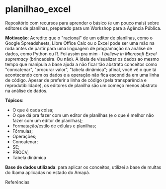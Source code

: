 # planilhao_excel
Repositório com recursos para aprender o básico (e um pouco mais) sobre editores de planilhas, preparado para um Workshop para a Agência Pública. 

**Motivação**: Acredito que o "racional" de um editor de planilhas, como o Google Spreadsheets, Libre Office Calc ou o Excel pode ser uma mão na roda antes de partir para uma linguagem de programação na análise de dados, como Python ou R. Foi assim pra mim - *I believe in Microsoft Excel supremacy* (brincadeira. Ou não).
A ideia de visualizar os dados ao mesmo tempo que manipula a base ajuda a não ficar tão abstrato conceitos como "concatenar", "procurar valor", "tabela dinâmica"; afinal, você vê o que tá acontecendo com os dados e a operação não fica escondida em uma linha de código. Apesar de preferir a linha de código (pela transparência e reprodutibilidade), os editores de planilha são um começo menos abstrato na análise de dados.

**Tópicos**:
* O que é cada coisa;
* O que dá pra fazer com um editor de planilhas (e o que é melhor não fazer com um editor de planilhas);
* Formatação/estilo de células e planilhas;
* Fórmulas;
* Operações;
* Concatenar;
* SE;
* PROCV;
* Tabela dinâmica


**Base de dados utilizada**: para aplicar os conceitos, utilizei a base de multas do Ibama aplicadas no estado do Amapá.

Referências
